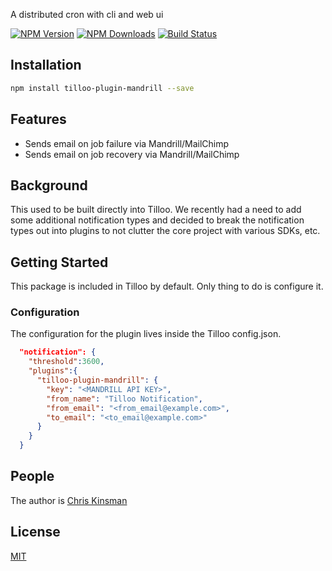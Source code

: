 
  A distributed cron with cli and web ui

  [![NPM Version][npm-image]][npm-url]
  [![NPM Downloads][downloads-image]][downloads-url]
  [![Build Status][shippable-image]][shippable-url]

## Installation

```bash
npm install tilloo-plugin-mandrill --save
```

## Features

  * Sends email on job failure via Mandrill/MailChimp
  * Sends email on job recovery via Mandrill/MailChimp
  
## Background

This used to be built directly into Tilloo.  We recently had a need to add some additional notification types and decided to break the notification types out into plugins to not clutter the core project with various SDKs, etc.  

## Getting Started

This package is included in Tilloo by default.  Only thing to do is configure it.

### Configuration

The configuration for the plugin lives inside the Tilloo config.json.

```json
  "notification": {
    "threshold":3600,
    "plugins":{
      "tilloo-plugin-mandrill": {
        "key": "<MANDRILL API KEY>",
        "from_name": "Tilloo Notification",
        "from_email": "<from_email@example.com>",
        "to_email": "<to_email@example.com>"
      }
    }
  }
```

## People

The author is [Chris Kinsman](https://github.com/chriskinsman)

## License

  [MIT](LICENSE)

[npm-image]: https://img.shields.io/npm/v/tilloo-plugin-mandrill.svg?style=flat
[npm-url]: https://npmjs.org/package/tilloo-plugin-mandrill
[downloads-image]: https://img.shields.io/npm/dm/tilloo-plugin-mandrill.svg?style=flat
[downloads-url]: https://npmjs.org/package/tilloo-plugin-mandrill
[shippable-image]: https://api.shippable.com/projects/58e7c1820738ca070057bbb3/badge?branch=master
[shippable-url]: https://app.shippable.com/github/chriskinsman/tilloo-plugin-mandrill
